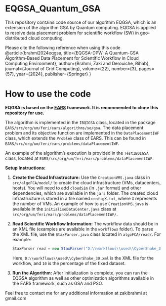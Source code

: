 # EQGSA_Quantum_GSA
This repository contains code source of our algorithm EQGSA, which is an extension of the algorithm  GSA by Quantum computing. EQGSA is applied to resolve data placement  problem for  scientific workflow (SW) in geo-distributed cloud computing. 

Please cite the following reference when using this code
@article{brahmi2024eqgsa,
  title={EQGSA-DPW: A Quantum-GSA Algorithm-Based Data Placement for Scientific Workflow in Cloud Computing Environment},
  author={Brahmi, Zaki and Derouiche, Rihab},
  journal={Journal of Grid Computing},
  volume={22},
  number={3},
  pages={57},
  year={2024},
  publisher={Springer}
}
# How to use the code

**EQGSA is based on the [EARS](https://github.com/UM-LPM/EARS) framework. It is recommended to clone this repository for use.**

The algorithm is implemented in the `IBQIGSA` class, located in the package `EARS/src/org/um/feri/ears/algorithms/so/gsa`. The data placement problem and its objective function are implemented in the `DataPlacementIWF` class, which extends the `Problem` class of EARS. This can be found in `EARS/src/org/um/feri/ears/problems/dataPlacementIWF`.

An example of the algorithm’s execution is provided in the `TestIBQIGSA` class, located at `EARS/src/org/um/feri/ears/problems/dataPlacementIWF`.

**Setup Instructions:**

1. **Create the Cloud Infrastructure:** Use the `CreationVMS.java` class in `src/algoFCA/model/` to create the cloud infrastructure (VMs, datacenters, hosts). You will need to add `cloudSim` (in `.jar` format) and other dependencies, which are available in the `jars` folder. The created cloud infrastructure is stored in a file named `configX.txt`, where `X` represents the number of VMs. An example of how to use `CreationVMS.java` is available in the `initialiseDataCenter.java` class at `src/org/um/feri/ears/problems/dataPlacementIWF/`.

2. **Read Scientific Workflow Information:** The workflow data should be in an XML file (examples are available in the `workflows` folder). To parse the XML file, use the `StaxParser.java` class located in `algoFCA/read/`. For example: 
   ```java
   StaxParser read = new StaxParser("D:\\workflows\\used\\CyberShake_30.xml", 10);
   ```
   Here, `D:\\workflows\\used\\CyberShake_30.xml` is the XML file for the workflow, and `10` is the percentage of the fixed dataset.

3. **Run the Algorithm:** After initialization is complete, you can run the EQGSA algorithm as well as other optimization algorithms available in the EARS framework, such as GSA and PSO.

Feel free to contact me for any additional information at zakibrahmi at gmail.com

